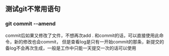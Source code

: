 ## 测试git不常用语句

### git commit --amend

commit后如果又修改了文件，不想再次add . 和commit的话，可以直接使用此命令，新的修改也会commit， 
但是查看log是只有一开始commit的那条，新提交的备log不会再次生成，一般是工作中只能一天提交一次的话可以使用
